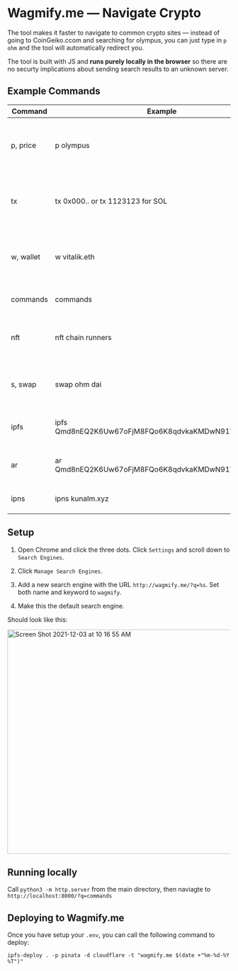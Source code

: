 # Wagmify.me — Navigate Crypto

The tool makes it faster to navigate to common crypto sites — instead of going to CoinGeiko.ccom and searching for olympus, you can just type in `p ohm` and the tool will automatically redirect you.

The tool is built with JS and **runs purely locally in the browser** so there are no securty implications about sending search results to an unknown server. 

## Example Commands

Command | Example | Description
--- | --- | ---
p, price | p olympus | Opens CoinGeiko dashboard for the spelled out coin.
tx | tx 0x000.. or tx 1123123 for SOL | Opens Etherscan or Solscan depending on the hash type.
w, wallet | w vitalik.eth | Opens the walllet based on the hash or the ENS name.
commands | commands | Lists available commands.
nft | nft chain runners | Searches for the NFT keyword in the OpeanSea.
s, swap | swap ohm dai | Opens uniswap with the two coins to swap.
ipfs | ipfs Qmd8nEQ2K6Uw67oFjM8FQo6K8qdvkaKMDwN91TBprC7EJ6 | Opens the file with the hash on IPFS.
ar | ar Qmd8nEQ2K6Uw67oFjM8FQo6K8qdvkaKMDwN91TBprC7EJ6 | Opens the file with the hash on ARWeave.
ipns | ipns kunalm.xyz | Opens the domain on IPNS.

## Setup

1. Open Chrome and click the three dots. Click `Settings` and scroll down to `Search Engines`.

2. Click `Manage Search Engines`.

3. Add a new search engine with the URL `http://wagmify.me/?q=%s`. Set both name and keyword to `wagmify`.

4. Make this the default search engine.

Should look like this:

<img width="507" alt="Screen Shot 2021-12-03 at 10 16 55 AM" src="https://user-images.githubusercontent.com/796815/144655260-34d032f9-b52a-46f6-9ac1-32047024db98.png">



## Running locally

Call `python3 -m http.server` from the main directory, then naviagte to `http://localhost:8000/?q=commands` 

## Deploying to Wagmify.me 
Once you have setup your `.env`, you can call the following command to deploy:

```
ipfs-deploy . -p pinata -d cloudflare -t "wagmify.me $(date +"%m-%d-%Y %T")"
```
